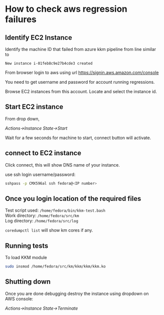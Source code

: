 # How to check aws regression failures

## Identify EC2 Instance

Identify the machine ID that failed from azure kkm pipeline from line similar to

`New instance i-01feb8c9e27b4cde3 created`

From browser login to aws using url
https://signin.aws.amazon.com/console

You need to get username and password for account running regressions.

Browse EC2 instances from this account.
Locate and select the instance id.

## Start EC2 instance

From drop down,

_Actions->Instance State->Start_

Wait for a few seconds for machine to start, connect button will activate.

## connect to EC2 instance

Click connect, this will show DNS name of your instance.

use ssh login username/password:

```bash
sshpass -p CMX596al ssh fedora@<IP number>
```

## Once you login location of the required files

Test script used: `/home/fedora/bin/kkm-test.bash` \
Work directory: `/home/fedora/src/km` \
Log directory: `/home/fedora/src/log`

`coredumpctl list` will show km cores if any.

## Running tests

To load KKM module

```bash
sudo insmod /home/fedora/src/km/kkm/kkm/kkm.ko
```

## Shutting down

Once you are done debugging destroy the instance using dropdown on AWS console:

_Actions->Instance State->Terminate_

